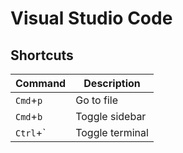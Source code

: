 # Visual Studio Code

## Shortcuts

| Command   | Description     |
| --------- | --------------- |
| `Cmd`+`p` | Go to file      |
| `Cmd`+`b` | Toggle sidebar  |
| `Ctrl`+\` | Toggle terminal |
